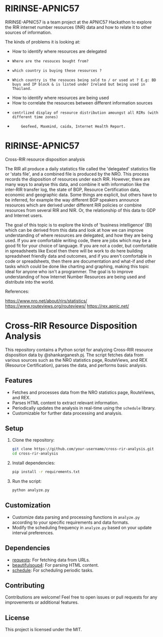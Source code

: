 # RIRINSE-APNIC57

RIRINSE-APNIC57 is a team project at the APNIC57 Hackathon to explore the RIR internet number resources (INR) data and how to relate it to other sources of information.

The kinds of problems it is looking at:

 * How to identify where resources are delegated
 *     Where are the resouces bought from?
 *     which country is buying these resources ?
 *     Which country is the resouces being sold to / or used at ? E.g: BD buys and IP block & is listed under Ireland but being used in Thailand.   
 * How to identify where resources are being used
 * How to correlate the resources between different information sources
 *     centrlized display of resource distribution amoungst all RIRs (with different time zones)
 *         Geofeed, Maxmind, caida, Internet Health Report.

# RIRINSE-APNIC57

Cross-RIR resource disposition analysis

The RIR all produce a daily statistics file called the 'delegated' statistics file or 'stats file', and a combined file is produced by the NRO. This process records the disposition of resources under each RIR. However, there are many ways to analyse this data, and combine it with information like the inter-RIR transfer log, the state of BGP, Resource Certification data, economic and geographic data. Some things are explicit, but others have to be inferred, for example the way different BGP speakers announce resources which are derived under different RIR policies or combine resources from several RIR and NIR. Or, the relationship of this data to GDP and Internet users.

The goal of this topic is to explore the kinds of 'business intelligence' (BI) which can be derived from this data and look at how we can improve understanding of where resources are delegated, and how they are being used. If you are comfortable writing code, there are jobs which may be a good fit for your choice of language. If you are not a coder, but comfortable in spreadsheets like Excel then there will be work to do here building spreadsheet friendly data and outcomes, and if you aren't comfortable in code or spreadsheets, then there are documentation and what-if and other tasks which could be done like charting and graphing, making this topic ideal for anyone who isn't a programmer. The goal is to improve understanding of how Internet Number Resources are being used and distribute into the world.

References:

https://www.nro.net/about/rirs/statistics/
https://www.routeviews.org/routeviews/
https://rex.apnic.net/

# Cross-RIR Resource Disposition Analysis

This repository contains a Python script for analyzing Cross-RIR resource disposition data by @shankarganesh.pj. The script fetches data from various sources such as the NRO statistics page, RouteViews, and REX (Resource Certification), parses the data, and performs basic analysis.

## Features

- Fetches and processes data from the NRO statistics page, RouteViews, and REX.
- Parses HTML content to extract relevant information.
- Periodically updates the analysis in real-time using the `schedule` library.
- Customizable for further data processing and analysis.

## Setup

1. Clone the repository:

    ```bash
    git clone https://github.com/your-username/cross-rir-analysis.git
    cd cross-rir-analysis
    ```

2. Install dependencies:

    ```bash
    pip install -r requirements.txt
    ```

3. Run the script:

    ```bash
    python analyze.py
    ```

## Customization

- Customize data parsing and processing functions in `analyze.py` according to your specific requirements and data formats.
- Modify the scheduling frequency in `analyze.py` based on your update interval preferences.

## Dependencies

- [requests](https://pypi.org/project/requests/): For fetching data from URLs.
- [beautifulsoup4](https://pypi.org/project/beautifulsoup4/): For parsing HTML content.
- [schedule](https://pypi.org/project/schedule/): For scheduling periodic tasks.

## Contributing

Contributions are welcome! Feel free to open issues or pull requests for any improvements or additional features.

## License

This project is licensed under the MIT.
